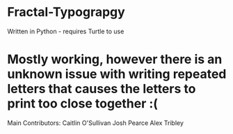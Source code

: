 Fractal-Typograpgy
==================
Written in Python - requires Turtle to use

Mostly working, however there is an unknown issue with writing repeated letters that causes the letters to print too close together :(
==================
Main Contributors:
Caitlin O'Sullivan
Josh Pearce
Alex Tribley
